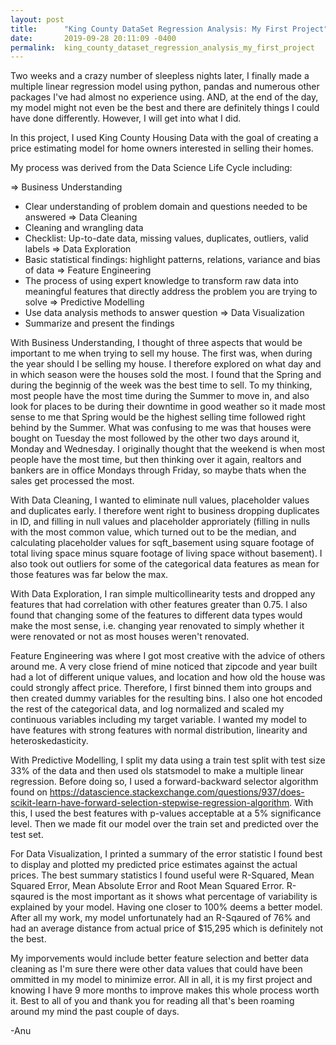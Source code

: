 ```yaml
---
layout: post
title:      "King County DataSet Regression Analysis: My First Project"
date:       2019-09-28 20:11:09 -0400
permalink:  king_county_dataset_regression_analysis_my_first_project
---
```



Two weeks and a crazy number of sleepless nights later, I finally made a multiple linear regression model using python, pandas and numerous other packages I've had almost no experience using. AND, at the end of the day, my model might not even be the best and there are definitely things I could have done differently. However, I will get into what I did.

In this project, I used King County Housing Data with the goal of creating a price estimating model for home owners interested in selling their homes.

My process was derived from the Data Science Life Cycle including:

⇒	Business Understanding
* Clear understanding of problem domain and questions needed to be answered
⇒	Data Cleaning
* Cleaning and wrangling data
* Checklist: Up-to-date data, missing values, duplicates, outliers, valid labels
⇒	Data Exploration
* Basic statistical findings: highlight patterns, relations, variance and bias of data
⇒	Feature Engineering
* The process of using expert knowledge to transform raw data into meaningful features that directly address the problem you are trying to solve
⇒	Predictive Modelling
* Use data analysis methods to answer question
⇒	Data Visualization
* Summarize and present the findings

With Business Understanding, I thought of three aspects that would be important to me when trying to sell my house. The first was, when during the year should I be selling my house. I therefore explored on what day and in which season were the houses sold the most. I found that the Spring and during the beginnig of the week was the best time to sell. To my thinking, most people have the most time during the Summer to move in, and also look for places to be during their downtime in good weather so it made most sense to me that Spring would be the highest selling time followed right behind by the Summer. What was confusing to me was that houses were bought on Tuesday the most followed by the other two days around it, Monday and Wednesday. I originally thought that the weekend is when most people have the most time, but then thinking over it again, realtors and bankers are in office Mondays through Friday, so maybe thats when the sales get processed the most.

With Data Cleaning, I wanted to eliminate null values, placeholder values and duplicates early. I therefore went right to business dropping duplicates in ID, and filling in null values and placeholder approriately (filling in nulls with the most common value, which turned out to be the median, and calculating placeholder values for sqft_basement using square footage of total living space minus square footage of living space without basement). I also took out outliers for some of the categorical data features as mean for those features was far below the max.

With Data Exploration, I ran simple multicollinearity tests and dropped any features that had correlation with other features greater than 0.75. I also found that changing some of the features to different data types would make the most sense, i.e. changing year renovated to simply whether it were renovated or not as most houses weren't renovated.

Feature Engineering was where I got most creative with the advice of others around me. A very close friend of mine noticed that zipcode and year built had a lot of different unique values, and location and how old the house was could strongly affect price. Therefore, I first binned them into groups and then created dummy variables for the resulting bins. I also one hot encoded the rest of the categorical data, and log normalized and scaled my continuous variables including my target variable. I wanted my model to have features with strong features with normal distribution, linearity and heteroskedasticity.

With Predictive Modelling, I split my data using a train test split with test size 33% of the data and then used ols statsmodel to make a multiple linear regression. Before doing so, I used a forward-backward selector algorithm found on https://datascience.stackexchange.com/questions/937/does-scikit-learn-have-forward-selection-stepwise-regression-algorithm. With this, I used the best features with p-values acceptable at a 5% significance level. Then we made fit our model over the train set and predicted over the test set.

For Data Visualization, I printed a summary of the error statistic I found best to display and plotted my predicted price estimates against the actual prices. The best summary statistics I found useful were R-Squared, Mean Squared Error, Mean Absolute Error and Root Mean Squared Error. R-sqaured is the most important as it shows what percentage of variability is explained by your model. Having one closer to 100% deems a better model. After all my work, my model unfortunately had an R-Sqaured of 76% and had an average distance from actual price of $15,295 which is definitely not the best.

My imporvements would include better feature selection and better data cleaning as I'm sure there were other data values that could have been ommitted in my model to minimize error. All in all, it is my first project and knowing I have 9 more months to improve makes this whole process worth it. Best to all of you and thank you for reading all that's been roaming around my mind the past couple of days.

-Anu


